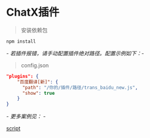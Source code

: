 # ChatX插件

> 安装依赖包

```shell
npm install
```

*- 若插件报错，请手动配置插件绝对路径。配置示例如下：-*

> config.json

```json
"plugins": {
    "百度翻译[新]": {
      "path": "/你的/插件/路径/trans_baidu_new.js",
      "show": true
    }
}
```

_- 更多案例见： -_

[script](script)